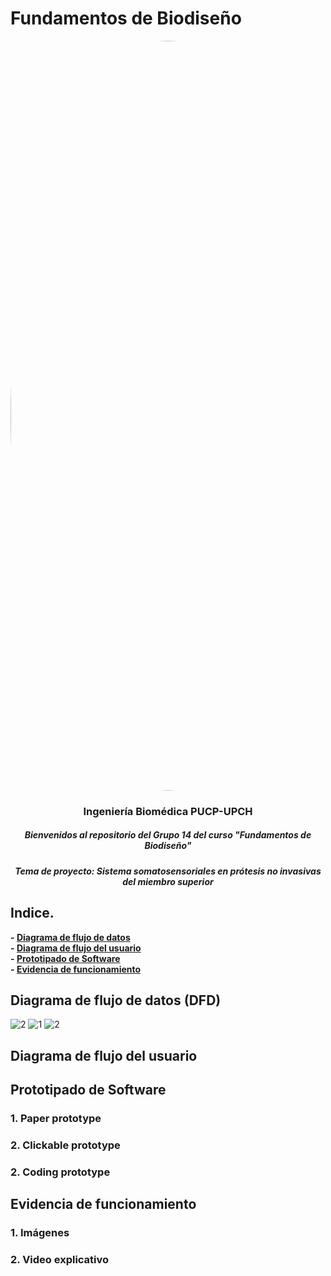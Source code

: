 # Fundamentos de Biodiseño
</p>
<image align="center;" width="1200px;" style="border-radius: 90%;" src ="../Imágenes/imagen_read.png">
  <h3 align="center">
Ingeniería Biomédica PUCP-UPCH
  </h3>
  <h5 align="center">
     Bienvenidos al repositorio del Grupo 14 del curso "Fundamentos de Biodiseño"
  </h5>
</p>


</p>
  <h5 align="center">
    Tema de proyecto: Sistema somatosensoriales en prótesis no invasivas del miembro superior
  </h5>
  
</p>

## Indice.

**- [Diagrama de flujo de datos](#Diagrama-de-flujo-de-datos)**<br>
**- [Diagrama de flujo del usuario](#Diagrama-de-flujo-del-usuario)**<br>
**- [Prototipado de Software](#Prototipado-de-Software)**<br>
**- [Evidencia de funcionamiento](#Evidencia-de-funcionamiento)**<br>


## Diagrama de flujo de datos (DFD) 
![2](https://github.com/miguel-isidro05/Repositorio_FUNBIO/assets/143018589/e1cc17b3-ea58-4109-8b3e-0a95ee04a8ea)
![1](https://github.com/miguel-isidro05/Repositorio_FUNBIO/assets/143018589/141457b3-da60-40c3-afa8-8253a7588571)
![2](https://github.com/miguel-isidro05/Repositorio_FUNBIO/assets/143018589/e1cc17b3-ea58-4109-8b3e-0a95ee04a8ea)


## Diagrama de flujo del usuario  

## Prototipado de Software 
### 1. Paper prototype
### 2. Clickable prototype
### 2. Coding prototype


## Evidencia de funcionamiento 
### 1. Imágenes
### 2. Video explicativo 



